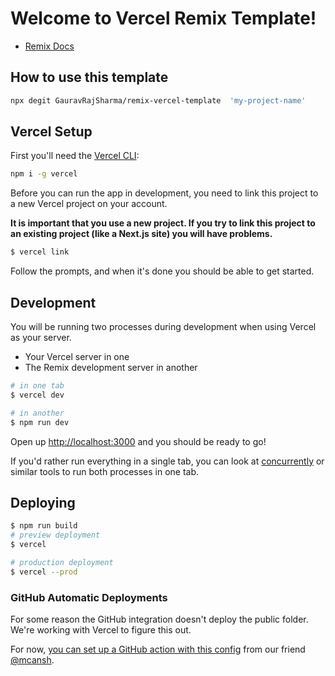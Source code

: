 # Welcome to Vercel Remix Template!

- [Remix Docs](https://docs.remix.run)

## How to use this template

```bash
npx degit GauravRajSharma/remix-vercel-template  'my-project-name'
```

## Vercel Setup

First you'll need the [Vercel CLI](https://vercel.com/docs/cli):

```sh
npm i -g vercel
```

Before you can run the app in development, you need to link this project to a new Vercel project on your account.

**It is important that you use a new project. If you try to link this project to an existing project (like a Next.js site) you will have problems.**

```sh
$ vercel link
```

Follow the prompts, and when it's done you should be able to get started.

## Development

You will be running two processes during development when using Vercel as your server.

- Your Vercel server in one
- The Remix development server in another

```sh
# in one tab
$ vercel dev

# in another
$ npm run dev
```

Open up [http://localhost:3000](http://localhost:3000) and you should be ready to go!

If you'd rather run everything in a single tab, you can look at [concurrently](https://npm.im/concurrently) or similar tools to run both processes in one tab.

## Deploying

```sh
$ npm run build
# preview deployment
$ vercel

# production deployment
$ vercel --prod
```

### GitHub Automatic Deployments

For some reason the GitHub integration doesn't deploy the public folder. We're working with Vercel to figure this out.

For now, [you can set up a GitHub action with this config](https://gist.github.com/mcansh/91f8effda798b41bb373351fad217070) from our friend [@mcansh](https://github.com/mcansh).
